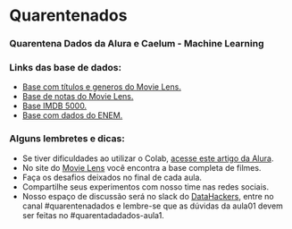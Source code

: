 # Quarentenados

### Quarentena Dados da Alura e Caelum - Machine Learning

### Links das base de dados:

- [Base com títulos e generos do Movie Lens.](https://raw.githubusercontent.com/alura-cursos/introducao-a-data-science/master/aula0/ml-latest-small/movies.csv)
- [Base de notas do Movie Lens.](https://raw.githubusercontent.com/alura-cursos/introducao-a-data-science/master/aula0/ml-latest-small/ratings.csv)
- [Base IMDB 5000.](https://gist.githubusercontent.com/guilhermesilveira/24e271e68afe8fd257911217b88b2e07/raw/e70287fb1dcaad4215c3f3c9deda644058a616bc/movie_metadata.csv)
- [Base com dados do ENEM.](https://raw.githubusercontent.com/guilhermesilveira/enem-2018/master/MICRODADOS_ENEM_2018_SAMPLE_43278.csv)

### Alguns lembretes e dicas:

- Se tiver dificuldades ao utilizar o Colab, [acesse este artigo da Alura](https://www.alura.com.br/artigos/google-colab-o-que-e-e-como-usar).
- No site do [Movie Lens](https://grouplens.org/datasets/movielens/) você encontra a base completa de filmes.
- Faça os desafios deixados no final de cada aula.
- Compartilhe seus experimentos com nosso time nas redes sociais.
- Nosso espaço de discussão será no slack do [DataHackers](https://datahackers.com.br/), entre no canal #quarentenadados e lembre-se que as dúvidas da aula01 devem ser feitas no #quarentadadados-aula1.
